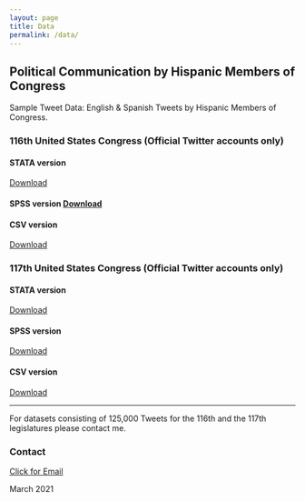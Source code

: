 ```yaml
---
layout: page
title: Data
permalink: /data/
---
```

## Political Communication by Hispanic Members of Congress
Sample Tweet Data:  English & Spanish Tweets by Hispanic Members of Congress. 

### 116th United States Congress (Official Twitter accounts only)

#### STATA version
[Download](/images/EngSpanTweets.dta)

#### SPSS version [Download](/images/EngSpanTweets.sav)

#### CSV version
[Download](/images/EngSpanTweets.csv)

### 117th United States Congress (Official Twitter accounts only)

#### STATA version
[Download](/images/117Congress.dta)

#### SPSS version
[Download](/images/117Congress.sav)

#### CSV version
[Download](/images/117Congress.csv)


---

For datasets consisting of 125,000 Tweets for the 116th and the 117th legislatures please contact me.

### Contact
[Click for Email](mailto:cxg172030@utdallas.edu)


March 2021
